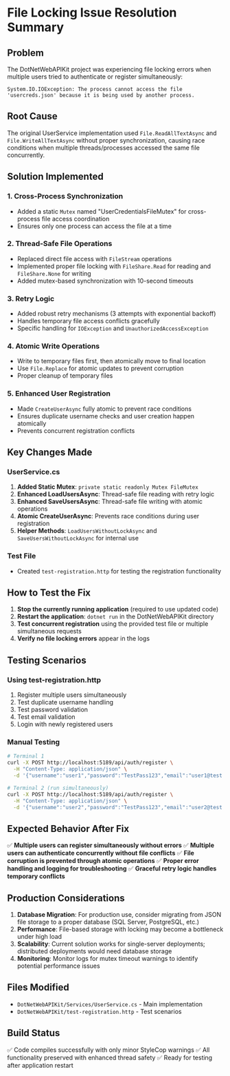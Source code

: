 # File Locking Issue Resolution Summary

## Problem
The DotNetWebAPIKit project was experiencing file locking errors when multiple users tried to authenticate or register simultaneously:

```
System.IO.IOException: The process cannot access the file 'usercreds.json' because it is being used by another process.
```

## Root Cause
The original UserService implementation used `File.ReadAllTextAsync` and `File.WriteAllTextAsync` without proper synchronization, causing race conditions when multiple threads/processes accessed the same file concurrently.

## Solution Implemented

### 1. Cross-Process Synchronization
- Added a static `Mutex` named "UserCredentialsFileMutex" for cross-process file access coordination
- Ensures only one process can access the file at a time

### 2. Thread-Safe File Operations
- Replaced direct file access with `FileStream` operations
- Implemented proper file locking with `FileShare.Read` for reading and `FileShare.None` for writing
- Added mutex-based synchronization with 10-second timeouts

### 3. Retry Logic
- Added robust retry mechanisms (3 attempts with exponential backoff)
- Handles temporary file access conflicts gracefully
- Specific handling for `IOException` and `UnauthorizedAccessException`

### 4. Atomic Write Operations
- Write to temporary files first, then atomically move to final location
- Use `File.Replace` for atomic updates to prevent corruption
- Proper cleanup of temporary files

### 5. Enhanced User Registration
- Made `CreateUserAsync` fully atomic to prevent race conditions
- Ensures duplicate username checks and user creation happen atomically
- Prevents concurrent registration conflicts

## Key Changes Made

### UserService.cs
1. **Added Static Mutex**: `private static readonly Mutex FileMutex`
2. **Enhanced LoadUsersAsync**: Thread-safe file reading with retry logic
3. **Enhanced SaveUsersAsync**: Thread-safe file writing with atomic operations
4. **Atomic CreateUserAsync**: Prevents race conditions during user registration
5. **Helper Methods**: `LoadUsersWithoutLockAsync` and `SaveUsersWithoutLockAsync` for internal use

### Test File
- Created `test-registration.http` for testing the registration functionality

## How to Test the Fix

1. **Stop the currently running application** (required to use updated code)
2. **Restart the application**: `dotnet run` in the DotNetWebAPIKit directory
3. **Test concurrent registration** using the provided test file or multiple simultaneous requests
4. **Verify no file locking errors** appear in the logs

## Testing Scenarios

### Using test-registration.http
1. Register multiple users simultaneously
2. Test duplicate username handling
3. Test password validation
4. Test email validation
5. Login with newly registered users

### Manual Testing
```bash
# Terminal 1
curl -X POST http://localhost:5189/api/auth/register \
  -H "Content-Type: application/json" \
  -d '{"username":"user1","password":"TestPass123","email":"user1@test.com"}'

# Terminal 2 (run simultaneously)
curl -X POST http://localhost:5189/api/auth/register \
  -H "Content-Type: application/json" \
  -d '{"username":"user2","password":"TestPass123","email":"user2@test.com"}'
```

## Expected Behavior After Fix

✅ **Multiple users can register simultaneously without errors**
✅ **Multiple users can authenticate concurrently without file conflicts**
✅ **File corruption is prevented through atomic operations**
✅ **Proper error handling and logging for troubleshooting**
✅ **Graceful retry logic handles temporary conflicts**

## Production Considerations

1. **Database Migration**: For production use, consider migrating from JSON file storage to a proper database (SQL Server, PostgreSQL, etc.)
2. **Performance**: File-based storage with locking may become a bottleneck under high load
3. **Scalability**: Current solution works for single-server deployments; distributed deployments would need database storage
4. **Monitoring**: Monitor logs for mutex timeout warnings to identify potential performance issues

## Files Modified
- `DotNetWebAPIKit/Services/UserService.cs` - Main implementation
- `DotNetWebAPIKit/test-registration.http` - Test scenarios

## Build Status
✅ Code compiles successfully with only minor StyleCop warnings
✅ All functionality preserved with enhanced thread safety
✅ Ready for testing after application restart

